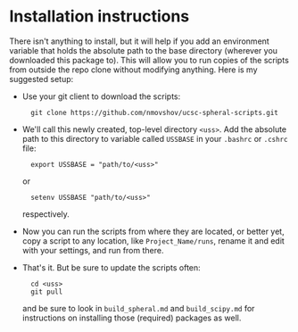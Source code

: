 Installation instructions
=========================

There isn't anything to install, but it will help if you add an environment variable
that holds the absolute path to the base directory (wherever you downloaded this package to).
This will allow you to run copies of the scripts from outside the repo clone without modifying
anything. Here is my suggested setup:

+ Use your git client to download the scripts:  
        
        git clone https://github.com/nmovshov/ucsc-spheral-scripts.git
        
+ We'll call this newly created, top-level directory `<uss>`. Add the absolute path to 
  this directory to variable called `USSBASE` in your `.bashrc` or `.cshrc` file:
        
        export USSBASE = "path/to/<uss>"

  or  
  
        setenv USSBASE "path/to/<uss>"
  
  respectively.
  
+ Now you can run the scripts from where they are located, or better yet, copy a script
  to any location, like `Project_Name/runs`, rename it and edit with your settings, and run
  from there.

+ That's it. But be sure to update the scripts often:

        cd <uss>
        git pull
  
  and be sure to look in `build_spheral.md` and `build_scipy.md` for
  instructions on installing those (required) packages as well.
